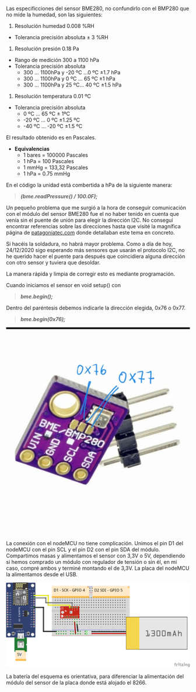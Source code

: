 Las especificciones del sensor BME280, no confundirlo con el BMP280 que no mide la humedad, son las siguientes:

1. Resolución humedad 0.008 %RH
  - Tolerancia precisión absoluta ± 3 %RH
  
1. Resolución presión 0.18 Pa 
  - Rango de medición 300 a 1100 hPa
  - Tolerancia precisión absoluta 
    - 300 ... 1100hPa y -20 ºC ...0 ºC ±1.7 hPa
    - 300 ... 1100hPa y 0 ºC ... 65 ºC ±1 hPa
    - 300 ... 1100hPa y 25 ºC... 40 ºC ±1.5 hPa
  
1. Resolución temperatura 0.01 ºC
  - Tolerancia precisión absoluta 
    - 0 ºC ... 65 ºC ± 1ºC
    - -20 ºC ... 0 ºC ±1.25 ºC
    - -40 ºC ... -20 ºC ±1.5 ºC

El resultado obtenido es en Pascales. 
- **Equivalencias**
  - 1 bares = 100000 Pascales
  - 1 hPa = 100 Pascales
  - 1 mmHg = 133,32 Pascales
  - 1 hPa = 0.75 mmHg

En el código la unidad está combertida a hPa de la siguiente manera:

> **_(bme.readPressure() / 100.0F);_**

Un pequeño problema que me surgió a la hora de conseguir comunicación con el módulo del sensor BME280 fue el no haber tenido en cuenta que venía sin el puente de unión para elegir la dirección I2C. No conseguí encontrar referencias sobre las direcciones hasta que visité la magnífica página de [patagoniatec.com](http://patagoniatec.com) donde detallaban este tema en concreto.

Si hacéis la soldadura, no habrá mayor problema. Como a día de hoy, 24/12/2020 sigo esperando más sensores que usarán el protocolo I2C, no he querido hacer el puente para después que coincidiera alguna dirección con otro sensor y tuviera que desoldar. 

La manera rápida y limpia de corregir esto es mediante programación.

Cuando iniciamos el sensor en void setup() con

>**_bme.begin();_**

Dentro del paréntesis debemos indicarle la dirección elegida, 0x76 o 0x77.

>**_bme.begin(0x76);_**

![alt text](https://github.com/RaulMallorca/Estacion_metereologica/blob/master/Sensores/BME280/20201224_064219.jpg)

La conexión con el nodeMCU no tiene complicación. Unimos el pin D1 del nodeMCU con el pin SCL y el pin D2 con el pin SDA del módulo. Compartimos masas y alimentamos el sensor con 3,3V o 5V, dependiendo si hemos comprado un módulo con regulador de tensión o sin él, en mi caso, compré ambos y terminé montando el de 3,3V. La placa del nodeMCU la alimentamos desde el USB.

![alt text](https://github.com/RaulMallorca/Estacion_metereologica/blob/master/Sensores/BME280/BME280-NodeMCU.png)

La batería del esquema es orientativa, para diferenciar la alimentación del módulo del sensor de la placa donde está alojado el 8266.
